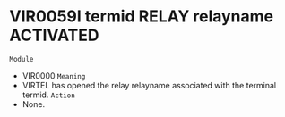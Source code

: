 # VIR0059I termid RELAY relayname ACTIVATED
`Module`
- VIR0000
`Meaning`
- VIRTEL has opened the relay relayname associated with the terminal termid.
`Action`
- None.
